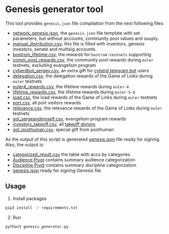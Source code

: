 # Genesis generator tool

This tool provides `genesis.json` file compilation from the next following files:

- [network_genesis.json](../params/network_genesis.json), the `genesis.json` file template with set parameters, but without accounts, community pool values and suuply.
- [manual_distribution.csv](../manual/manual_distribution.csv), this file is filled with inventors, genesis investors, senate and multisig accounts.
- [bostrom_lifetime.csv](../pre_bostrom_lifetime/heroes_pre_bostrom.csv), the rewards for `bostrom-testnets` supporting
- [comm_pool_rewards.csv](../game_of_links/gol_comm_pool.csv), the community pool rewards during `euler` testnets, excluding evangelism program
- [cyberdbot_sergey.csv](../manual/grants_cyberdbot.csv), an extra gift for [cyberd telegram bot](https://github.com/Snedashkovsky/cyberdBot#data-for-the-bostrom-genesis) users
- [delegation.csv](../game_of_links/gol_delegation.csv), the delegation rewards of the Game of Links during `euler` testnets
- [euler4_rewards.csv](../game_of_links/heroes_euler4.csv), the lifetime rewards during `euler-4`
- [lifetime_rewards.csv](../game_of_links/gol_lifetime.csv), the lifetime rewards during `euler-5-6`
- [load.csv](../game_of_links/gol_load.csv), the load rewards of the Game of Links during `euler` testnets
- [port.csv](../eth_fundraiser/investors_port.csv), all port visitors rewards
- [relevance.csv](../game_of_links/gol_relevance.csv), the relevance rewards of the Game of Links during `euler` testnets
- [gol_sergeandmyself.csv](../game_of_links/gol_sergeandmyself.csv), evangelism program rewards
- [investors_takeoff.csv](../takeoff_distribution/investors_takeoff.csv), all [takeoff donors](../takeoff_distribution/README.md)
- [gol_posthuman.csv](../game_of_links/gol_posthuman.csv), special gift from posthuman

As the output of this script is generated [genesis.json](./data/genesis.json) file ready for signing. Also, the output is:

- [categorized_result.csv](../distribution/categorized_result.csv) the table with accs by categories
- [Audience Pivot](../distribution/audience_pivot.csv) contains summary audience categorization
- [Discipline Pivot](../distribution/discipline_pivot.csv) contains summary discipline categorization
- [genesis.json](../distribution/discipline_pivot.csv) ready for signing Genesis file

## Usage

1. Install packages

```bash
pip3 install -r requirements.txt
```

2. Run

```bash
python3 genesis_generator.py
```